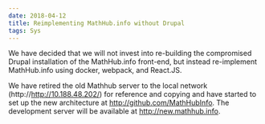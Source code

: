 ```yaml
---
date: 2018-04-12
title: Reimplementing MathHub.info without Drupal
tags: Sys
---
```

We have decided that we will not invest into re-building the compromised Drupal installation of the MathHub.info front-end, but instead re-implement MathHub.info using docker, webpack, and React.JS.

We have retired the old Mathhub server to the local network (http://http://10.188.48.202/) for reference and copying and have started to set up the new architecture at http://github.com/MathHubInfo. The development server will be available at http://new.mathhub.info.


